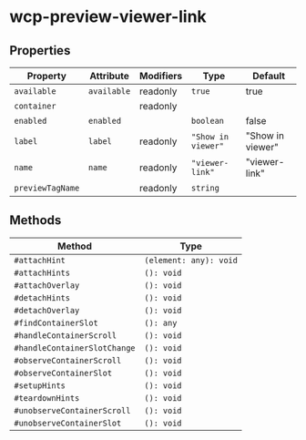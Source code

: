 # wcp-preview-viewer-link

## Properties

| Property         | Attribute   | Modifiers | Type               | Default          |
|------------------|-------------|-----------|--------------------|------------------|
| `available`      | `available` | readonly  | `true`             | true             |
| `container`      |             | readonly  |                    |                  |
| `enabled`        | `enabled`   |           | `boolean`          | false            |
| `label`          | `label`     | readonly  | `"Show in viewer"` | "Show in viewer" |
| `name`           | `name`      | readonly  | `"viewer-link"`    | "viewer-link"    |
| `previewTagName` |             | readonly  | `string`           |                  |

## Methods

| Method                       | Type                   |
|------------------------------|------------------------|
| `#attachHint`                | `(element: any): void` |
| `#attachHints`               | `(): void`             |
| `#attachOverlay`             | `(): void`             |
| `#detachHints`               | `(): void`             |
| `#detachOverlay`             | `(): void`             |
| `#findContainerSlot`         | `(): any`              |
| `#handleContainerScroll`     | `(): void`             |
| `#handleContainerSlotChange` | `(): void`             |
| `#observeContainerScroll`    | `(): void`             |
| `#observeContainerSlot`      | `(): void`             |
| `#setupHints`                | `(): void`             |
| `#teardownHints`             | `(): void`             |
| `#unobserveContainerScroll`  | `(): void`             |
| `#unobserveContainerSlot`    | `(): void`             |
